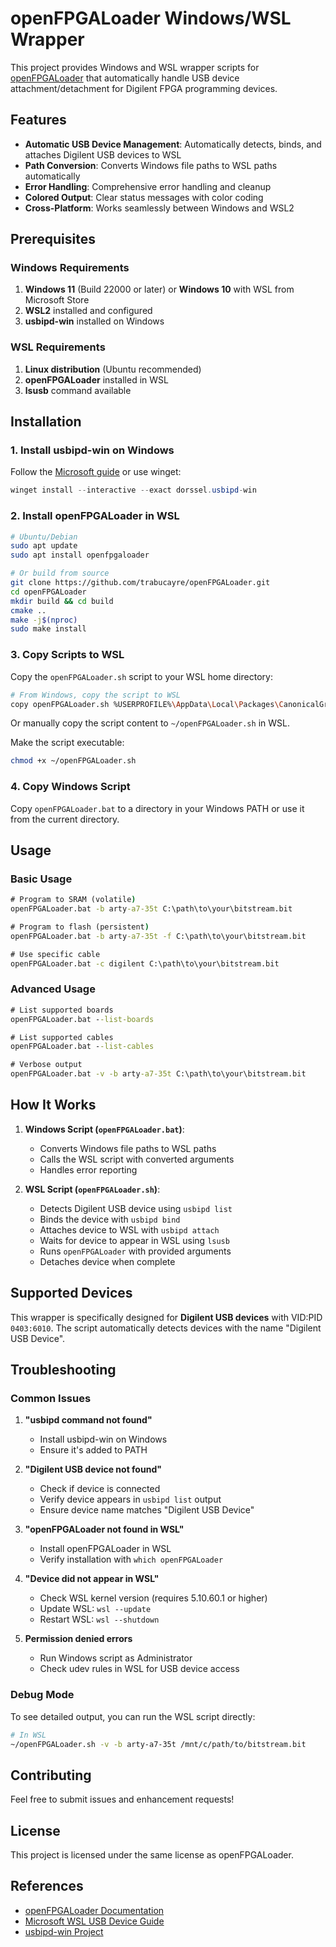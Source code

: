 # openFPGALoader Windows/WSL Wrapper

This project provides Windows and WSL wrapper scripts for [openFPGALoader](https://github.com/trabucayre/openFPGALoader) that automatically handle USB device attachment/detachment for Digilent FPGA programming devices.

## Features

- **Automatic USB Device Management**: Automatically detects, binds, and attaches Digilent USB devices to WSL
- **Path Conversion**: Converts Windows file paths to WSL paths automatically
- **Error Handling**: Comprehensive error handling and cleanup
- **Colored Output**: Clear status messages with color coding
- **Cross-Platform**: Works seamlessly between Windows and WSL2

## Prerequisites

### Windows Requirements

1. **Windows 11** (Build 22000 or later) or **Windows 10** with WSL from Microsoft Store
2. **WSL2** installed and configured
3. **usbipd-win** installed on Windows

### WSL Requirements

1. **Linux distribution** (Ubuntu recommended)
2. **openFPGALoader** installed in WSL
3. **lsusb** command available

## Installation

### 1. Install usbipd-win on Windows

Follow the [Microsoft guide](https://learn.microsoft.com/en-us/windows/wsl/connect-usb#install-the-usbipd-win-project) or use winget:

```powershell
winget install --interactive --exact dorssel.usbipd-win
```

### 2. Install openFPGALoader in WSL

```bash
# Ubuntu/Debian
sudo apt update
sudo apt install openfpgaloader

# Or build from source
git clone https://github.com/trabucayre/openFPGALoader.git
cd openFPGALoader
mkdir build && cd build
cmake ..
make -j$(nproc)
sudo make install
```

### 3. Copy Scripts to WSL

Copy the `openFPGALoader.sh` script to your WSL home directory:

```bash
# From Windows, copy the script to WSL
copy openFPGALoader.sh %USERPROFILE%\AppData\Local\Packages\CanonicalGroupLimited.Ubuntu_79rhkp1fndgsc\LocalState\rootfs\home\YOUR_WSL_USERNAME\
```

Or manually copy the script content to `~/openFPGALoader.sh` in WSL.

Make the script executable:

```bash
chmod +x ~/openFPGALoader.sh
```

### 4. Copy Windows Script

Copy `openFPGALoader.bat` to a directory in your Windows PATH or use it from the current directory.

## Usage

### Basic Usage

```cmd
# Program to SRAM (volatile)
openFPGALoader.bat -b arty-a7-35t C:\path\to\your\bitstream.bit

# Program to flash (persistent)
openFPGALoader.bat -b arty-a7-35t -f C:\path\to\your\bitstream.bit

# Use specific cable
openFPGALoader.bat -c digilent C:\path\to\your\bitstream.bit
```

### Advanced Usage

```cmd
# List supported boards
openFPGALoader.bat --list-boards

# List supported cables
openFPGALoader.bat --list-cables

# Verbose output
openFPGALoader.bat -v -b arty-a7-35t C:\path\to\your\bitstream.bit
```

## How It Works

1. **Windows Script (`openFPGALoader.bat`)**:
   - Converts Windows file paths to WSL paths
   - Calls the WSL script with converted arguments
   - Handles error reporting

2. **WSL Script (`openFPGALoader.sh`)**:
   - Detects Digilent USB device using `usbipd list`
   - Binds the device with `usbipd bind`
   - Attaches device to WSL with `usbipd attach`
   - Waits for device to appear in WSL using `lsusb`
   - Runs `openFPGALoader` with provided arguments
   - Detaches device when complete

## Supported Devices

This wrapper is specifically designed for **Digilent USB devices** with VID:PID `0403:6010`. The script automatically detects devices with the name "Digilent USB Device".

## Troubleshooting

### Common Issues

1. **"usbipd command not found"**
   - Install usbipd-win on Windows
   - Ensure it's added to PATH

2. **"Digilent USB device not found"**
   - Check if device is connected
   - Verify device appears in `usbipd list` output
   - Ensure device name matches "Digilent USB Device"

3. **"openFPGALoader not found in WSL"**
   - Install openFPGALoader in WSL
   - Verify installation with `which openFPGALoader`

4. **"Device did not appear in WSL"**
   - Check WSL kernel version (requires 5.10.60.1 or higher)
   - Update WSL: `wsl --update`
   - Restart WSL: `wsl --shutdown`

5. **Permission denied errors**
   - Run Windows script as Administrator
   - Check udev rules in WSL for USB device access

### Debug Mode

To see detailed output, you can run the WSL script directly:

```bash
# In WSL
~/openFPGALoader.sh -v -b arty-a7-35t /mnt/c/path/to/bitstream.bit
```

## Contributing

Feel free to submit issues and enhancement requests!

## License

This project is licensed under the same license as openFPGALoader.

## References

- [openFPGALoader Documentation](https://trabucayre.github.io/openFPGALoader/)
- [Microsoft WSL USB Device Guide](https://learn.microsoft.com/en-us/windows/wsl/connect-usb)
- [usbipd-win Project](https://github.com/dorssel/usbipd-win) 